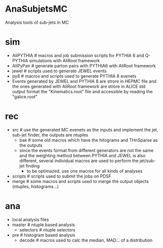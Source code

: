 # AnaSubjetsMC
Analysis tools of sub-jets in MC

# sim
- AliPYTHIA # macros and job submission scripts for PYTHIA 6 and Q-PYTHIA simulations with AliRoot framework
- AliPyPair # generate parton pairs with PYTHIA6 with AliRoot framework
- jewel # scripts used to generate JEWEL events
- py8 # macros and scripts used to generate PYTHIA 8 evenets
- Events generated by JEWEL and PYTHIA 8 are strore in HEPMC file and the ones generated with AliRoot framework are strore in ALICE std output format the "Kinematics.root" file and accessible by reading the "galice.root"

# rec
- src # use the generated MC evenets as the inputs and implement the jet, sub-jet finder, the outputs are ntuples
  - bak # some old macros which have the hitograms and THnSparse as the outputs
  - since the events format from different generators are not the same and the weighting method between PYTHIA and JEWEL is also different, several individual macros are used to perform the jet/sub-jet finding
    - to be optimazed, use one macros for all kinds of analyses
- scripts # scripts used to submit the jobs on PDSF
- merge # some macros and scripts used to merge the output objects (ntuples, histograms...)

# ana
- local analysis files
- master # ntuple based analysis
  - selectors # ntuple selectors
- pre # histogram based analysis
  - decode # macros used to calc the median, MAD... of a distribution
